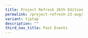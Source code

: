 ```yaml
---
title: Project Refresh 26th Edition
permalink: /project-refresh-23-aug/
variant: tiptap
description: ""
third_nav_title: Past Events
---
```

